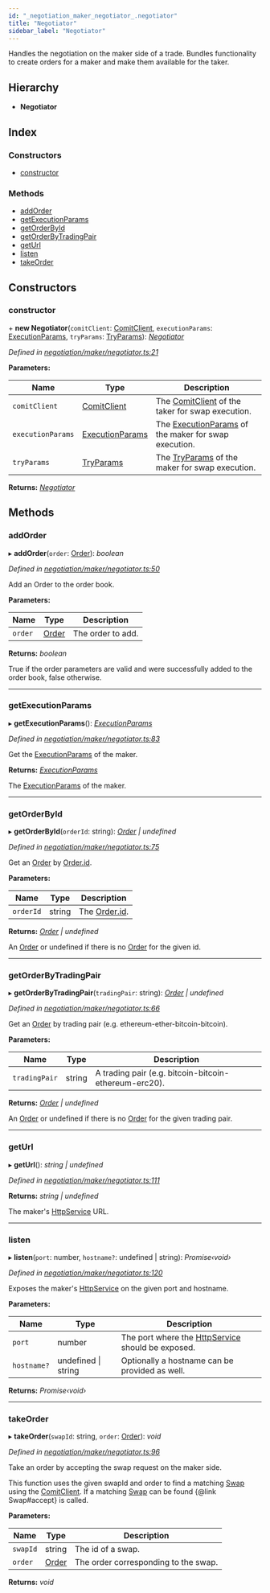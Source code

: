 ```yaml
---
id: "_negotiation_maker_negotiator_.negotiator"
title: "Negotiator"
sidebar_label: "Negotiator"
---
```


Handles the negotiation on the maker side of a trade.
Bundles functionality to create orders for a maker and make them available for the taker.

## Hierarchy

* **Negotiator**

## Index

### Constructors

* [constructor](_negotiation_maker_negotiator_.negotiator.md#constructor)

### Methods

* [addOrder](_negotiation_maker_negotiator_.negotiator.md#addorder)
* [getExecutionParams](_negotiation_maker_negotiator_.negotiator.md#getexecutionparams)
* [getOrderById](_negotiation_maker_negotiator_.negotiator.md#getorderbyid)
* [getOrderByTradingPair](_negotiation_maker_negotiator_.negotiator.md#getorderbytradingpair)
* [getUrl](_negotiation_maker_negotiator_.negotiator.md#geturl)
* [listen](_negotiation_maker_negotiator_.negotiator.md#listen)
* [takeOrder](_negotiation_maker_negotiator_.negotiator.md#takeorder)

## Constructors

###  constructor

\+ **new Negotiator**(`comitClient`: [ComitClient](_comit_client_.comitclient.md), `executionParams`: [ExecutionParams](../interfaces/_negotiation_execution_params_.executionparams.md), `tryParams`: [TryParams](../interfaces/_util_timeout_promise_.tryparams.md)): *[Negotiator](_negotiation_maker_negotiator_.negotiator.md)*

*Defined in [negotiation/maker/negotiator.ts:21](https://github.com/comit-network/comit-js-sdk/blob/95ab111/src/negotiation/maker/negotiator.ts#L21)*

**Parameters:**

Name | Type | Description |
------ | ------ | ------ |
`comitClient` | [ComitClient](_comit_client_.comitclient.md) | The [ComitClient](_comit_client_.comitclient.md) of the taker for swap execution. |
`executionParams` | [ExecutionParams](../interfaces/_negotiation_execution_params_.executionparams.md) | The [ExecutionParams](../interfaces/_negotiation_execution_params_.executionparams.md) of the maker for swap execution. |
`tryParams` | [TryParams](../interfaces/_util_timeout_promise_.tryparams.md) | The [TryParams](../interfaces/_util_timeout_promise_.tryparams.md) of the maker for swap execution.  |

**Returns:** *[Negotiator](_negotiation_maker_negotiator_.negotiator.md)*

## Methods

###  addOrder

▸ **addOrder**(`order`: [Order](../interfaces/_negotiation_order_.order.md)): *boolean*

*Defined in [negotiation/maker/negotiator.ts:50](https://github.com/comit-network/comit-js-sdk/blob/95ab111/src/negotiation/maker/negotiator.ts#L50)*

Add an Order to the order book.

**Parameters:**

Name | Type | Description |
------ | ------ | ------ |
`order` | [Order](../interfaces/_negotiation_order_.order.md) | The order to add.  |

**Returns:** *boolean*

True if the order parameters are valid and were successfully added to the order book, false otherwise.

___

###  getExecutionParams

▸ **getExecutionParams**(): *[ExecutionParams](../interfaces/_negotiation_execution_params_.executionparams.md)*

*Defined in [negotiation/maker/negotiator.ts:83](https://github.com/comit-network/comit-js-sdk/blob/95ab111/src/negotiation/maker/negotiator.ts#L83)*

Get the [ExecutionParams](../interfaces/_negotiation_execution_params_.executionparams.md) of the maker.

**Returns:** *[ExecutionParams](../interfaces/_negotiation_execution_params_.executionparams.md)*

The [ExecutionParams](../interfaces/_negotiation_execution_params_.executionparams.md) of the maker.

___

###  getOrderById

▸ **getOrderById**(`orderId`: string): *[Order](../interfaces/_negotiation_order_.order.md) | undefined*

*Defined in [negotiation/maker/negotiator.ts:75](https://github.com/comit-network/comit-js-sdk/blob/95ab111/src/negotiation/maker/negotiator.ts#L75)*

Get an [Order](../interfaces/_negotiation_order_.order.md) by [Order.id](../interfaces/_negotiation_order_.order.md#id).

**Parameters:**

Name | Type | Description |
------ | ------ | ------ |
`orderId` | string | The [Order.id](../interfaces/_negotiation_order_.order.md#id). |

**Returns:** *[Order](../interfaces/_negotiation_order_.order.md) | undefined*

An [Order](../interfaces/_negotiation_order_.order.md) or undefined if there is no [Order](../interfaces/_negotiation_order_.order.md) for the given id.

___

###  getOrderByTradingPair

▸ **getOrderByTradingPair**(`tradingPair`: string): *[Order](../interfaces/_negotiation_order_.order.md) | undefined*

*Defined in [negotiation/maker/negotiator.ts:66](https://github.com/comit-network/comit-js-sdk/blob/95ab111/src/negotiation/maker/negotiator.ts#L66)*

Get an [Order](../interfaces/_negotiation_order_.order.md) by trading pair (e.g. ethereum-ether-bitcoin-bitcoin).

**Parameters:**

Name | Type | Description |
------ | ------ | ------ |
`tradingPair` | string | A trading pair (e.g. bitcoin-bitcoin-ethereum-erc20). |

**Returns:** *[Order](../interfaces/_negotiation_order_.order.md) | undefined*

An [Order](../interfaces/_negotiation_order_.order.md) or undefined if there is no [Order](../interfaces/_negotiation_order_.order.md) for the given trading pair.

___

###  getUrl

▸ **getUrl**(): *string | undefined*

*Defined in [negotiation/maker/negotiator.ts:111](https://github.com/comit-network/comit-js-sdk/blob/95ab111/src/negotiation/maker/negotiator.ts#L111)*

**Returns:** *string | undefined*

The maker's [HttpService](_negotiation_maker_negotiator_.httpservice.md) URL.

___

###  listen

▸ **listen**(`port`: number, `hostname?`: undefined | string): *Promise‹void›*

*Defined in [negotiation/maker/negotiator.ts:120](https://github.com/comit-network/comit-js-sdk/blob/95ab111/src/negotiation/maker/negotiator.ts#L120)*

Exposes the maker's [HttpService](_negotiation_maker_negotiator_.httpservice.md) on the given port and hostname.

**Parameters:**

Name | Type | Description |
------ | ------ | ------ |
`port` | number | The port where the [HttpService](_negotiation_maker_negotiator_.httpservice.md) should be exposed. |
`hostname?` | undefined &#124; string | Optionally a hostname can be provided as well.  |

**Returns:** *Promise‹void›*

___

###  takeOrder

▸ **takeOrder**(`swapId`: string, `order`: [Order](../interfaces/_negotiation_order_.order.md)): *void*

*Defined in [negotiation/maker/negotiator.ts:96](https://github.com/comit-network/comit-js-sdk/blob/95ab111/src/negotiation/maker/negotiator.ts#L96)*

Take an order by accepting the swap request on the maker side.

This function uses the given swapId and order to find a matching [Swap](_swap_.swap.md) using the [ComitClient](_comit_client_.comitclient.md).
If a matching [Swap](_swap_.swap.md) can be found {@link Swap#accept} is called.

**Parameters:**

Name | Type | Description |
------ | ------ | ------ |
`swapId` | string | The id of a swap. |
`order` | [Order](../interfaces/_negotiation_order_.order.md) | The order corresponding to the swap.  |

**Returns:** *void*
